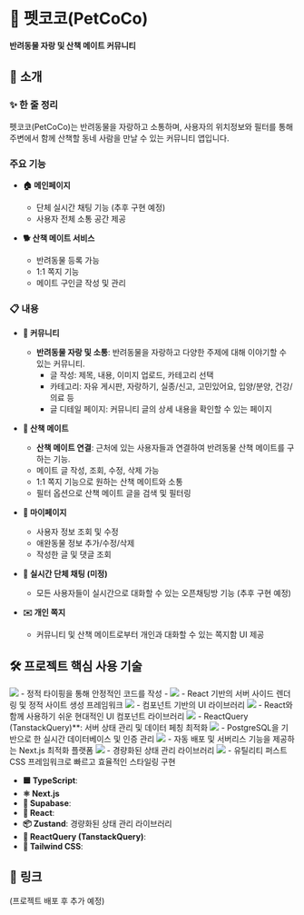 # 🐾 펫코코(PetCoCo)

**반려동물 자랑 및 산책 메이트 커뮤니티**

## 📖 소개

### ✨ 한 줄 정리
펫코코(PetCoCo)는 반려동물을 자랑하고 소통하며, 사용자의 위치정보와 필터를 통해 주변에서 함께 산책할 동네 사람을 만날 수 있는 커뮤니티 앱입니다.

### 주요 기능

- **🏠 메인페이지**
  - 단체 실시간 채팅 기능 (추후 구현 예정)
  - 사용자 전체 소통 공간 제공

- **🐕 산책 메이트 서비스**
  - 반려동물 등록 가능
  - 1:1 쪽지 기능
  - 메이트 구인글 작성 및 관리

### 📋 내용

- **👥 커뮤니티**
  - **반려동물 자랑 및 소통**: 반려동물을 자랑하고 다양한 주제에 대해 이야기할 수 있는 커뮤니티.
    - 글 작성: 제목, 내용, 이미지 업로드, 카테고리 선택
    - 카테고리: 자유 게시판, 자랑하기, 실종/신고, 고민있어요, 입양/분양, 건강/의료 등
    - 글 디테일 페이지: 커뮤니티 글의 상세 내용을 확인할 수 있는 페이지

- **🚶 산책 메이트**
  - **산책 메이트 연결**: 근처에 있는 사용자들과 연결하여 반려동물 산책 메이트를 구하는 기능.
  - 메이트 글 작성, 조회, 수정, 삭제 가능
  - 1:1 쪽지 기능으로 원하는 산책 메이트와 소통
  - 필터 옵션으로 산책 메이트 글을 검색 및 필터링

- **👤 마이페이지**
  - 사용자 정보 조회 및 수정
  - 애완동물 정보 추가/수정/삭제
  - 작성한 글 및 댓글 조회

- **💬 실시간 단체 채팅 (미정)**
  - 모든 사용자들이 실시간으로 대화할 수 있는 오픈채팅방 기능 (추후 구현 예정)

- **✉️ 개인 쪽지**
  - 커뮤니티 및 산책 메이트로부터 개인과 대화할 수 있는 쪽지함 UI 제공

## 🛠️ 프로젝트 핵심 사용 기술

<img src="https://img.shields.io/badge/Next.js-000000?style=for-the-badge&logo=Next.js&logoColor=white" />
- 정적 타이핑을 통해 안정적인 코드를 작성
-
<img src="https://img.shields.io/badge/TypeScript-3178C6?style=for-the-badge&logo=TypeScript-&logoColor=white" />
- React 기반의 서버 사이드 렌더링 및 정적 사이트 생성 프레임워크

<img src="https://img.shields.io/badge/react-%2320232a.svg?style=for-the-badge&logo=react&logoColor=%2361DAFB"/>
- 컴포넌트 기반의 UI 라이브러리

<img src="https://img.shields.io/badge/NextUI-000000?style=for-the-badge&logo=NextUI&logoColor=white" />
- React와 함께 사용하기 쉬운 현대적인 UI 컴포넌트 라이브러리

<img src="https://img.shields.io/badge/-React%20Query-FF4154?style=for-the-badge&logo=react%20query&logoColor=white" /> 
- ReactQuery (TanstackQuery)**: 서버 상태 관리 및 데이터 페칭 최적화

<img src="https://img.shields.io/badge/Supabase-3ECF8E?style=for-the-badge&logo=supabase&logoColor=white" />
- PostgreSQL을 기반으로 한 실시간 데이터베이스 및 인증 관리

<img src="https://img.shields.io/badge/vercel-%23000000.svg?style=for-the-badge&logo=vercel&logoColor=white" />
- 자동 배포 및 서버리스 기능을 제공하는 Next.js 최적화 플랫폼

<img src="https://img.shields.io/badge/Zustand-DC7C26?style=for-the-badge&logo=#000000&logoColor=white" />
- 경량화된 상태 관리 라이브러리

<img src="https://img.shields.io/badge/Tailwind CSS-06B6D4?style=for-the-badge&logo=Tailwind CSS&logoColor=white" />
- 유틸리티 퍼스트 CSS 프레임워크로 빠르고 효율적인 스타일링 구현


- **🟦 TypeScript**: 
- **⚛️ Next.js**
- **🔗 Supabase**: 
- **🔧 React**: 
- **📦 Zustand**: 경량화된 상태 관리 라이브러리
- **📡 ReactQuery (TanstackQuery)**: 
- **🎨 Tailwind CSS**: 

## 🔗 링크
(프로젝트 배포 후 추가 예정)
